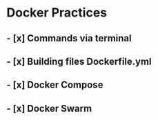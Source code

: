 # Docker Practices
## - [x] Commands via terminal
## - [x] Building files Dockerfile.yml
## - [x] Docker Compose
## - [x] Docker Swarm